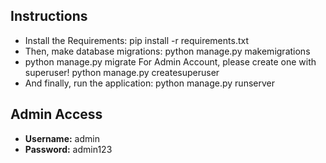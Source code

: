 ## **Instructions**
- Install the Requirements: pip install -r requirements.txt
- Then, make database migrations: python manage.py makemigrations
- python manage.py migrate
For Admin Account, please create one with superuser!
python manage.py createsuperuser
- And finally, run the application: python manage.py runserver


## Admin Access
- **Username:** admin
- **Password:** admin123